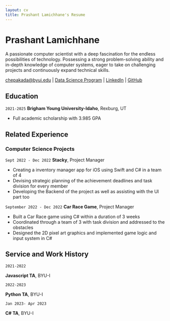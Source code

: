 ```yaml
---
layout: cv
title: Prashant Lamichhane's Resume
---
```

# Prashant Lamichhane
A passionate computer scientist with a deep fascination for the endless possibilities of technology. Possessing a strong problem-solving ability and in-depth knowledge of computer systems, eager to take on challenging projects and continuously expand technical skills.

<div id="webaddress">
<a href="datascience@byui.edu">chepakada@byui.edu</a>
| <a href="https://byuidatascience.github.io/development.html">Data Science Program</a>
| <a href="https://www.linkedin.com/in/prashant-lamichhane/">LinkedIn</a>
| <a href="https://github.com/Chepakada">GitHub</a>
</div>

<!-- https://www.monique.tech/the-art-of-markdown -->

## Education

`2021-2025`
__Brigham Young University-Idaho__, Rexburg, UT

- Full academic scholarship with 3.985 GPA



## Related Experience


### Computer Science Projects

`Sept 2022 - Dec 2022`
__Stacky__, Project Manager

- Creating a inventory manager app for iOS using Swift and C# in a team of 4
- Devising strategic planning of the achievement deadlines and task division for every member
- Developing the Backend of the project as well as assisting with the UI part too

`September 2022 - Dec 2022`
__Car Race Game__, Project Manager

- Built a Car Race game using C# within a duration of 3 weeks
- Coordinated through a team of 3 with task division and addressed to the obstacles
- Designed the 2D pixel art graphics and implemented game logic and input system in C#



## Service and Work History

`2021-2022`

__Javascript TA__, BYU-I


`2022-2023`

__Python TA__, BYU-I

`Jan 2023- Apr 2023`

__C# TA__, BYU-I



<!-- ### Footer

Last updated: March 2022 -->


